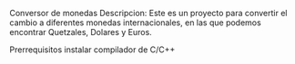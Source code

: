 Conversor de monedas
Descripcion: 
Este es un proyecto para convertir el cambio a diferentes monedas internacionales, en las que podemos encontrar Quetzales, Dolares y Euros. 

Prerrequisitos 
instalar compilador de C/C++
